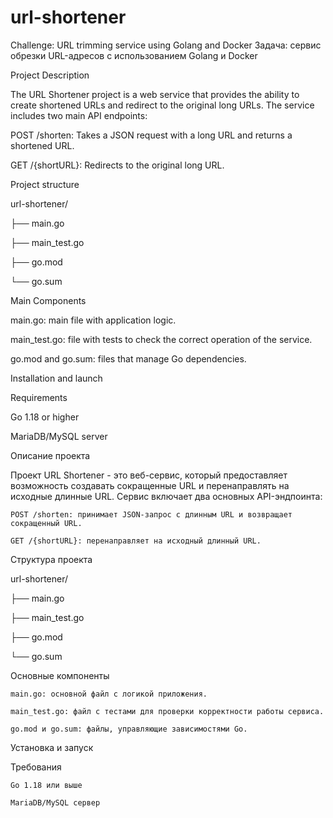 # url-shortener
 Challenge: URL trimming service using Golang and Docker
Задача: сервис обрезки URL-адресов с использованием Golang и Docker

Project Description

The URL Shortener project is a web service that provides the ability to create shortened URLs and redirect to the original long URLs. The service includes two main API endpoints:

 POST /shorten: Takes a JSON request with a long URL and returns a shortened URL.

 GET /{shortURL}: Redirects to the original long URL.

Project structure

url-shortener/

├── main.go

├── main_test.go

├── go.mod

└── go.sum

Main Components

 main.go: main file with application logic.

 main_test.go: file with tests to check the correct operation of the service.

 go.mod and go.sum: files that manage Go dependencies.

Installation and launch

Requirements

 Go 1.18 or higher

 MariaDB/MySQL server

Описание проекта 

Проект URL Shortener - это веб-сервис, который предоставляет возможность создавать сокращенные URL и перенаправлять на исходные длинные URL. Сервис включает два основных API-эндпоинта: 

    POST /shorten: принимает JSON-запрос с длинным URL и возвращает сокращенный URL. 

    GET /{shortURL}: перенаправляет на исходный длинный URL. 

Структура проекта 

url-shortener/ 

├── main.go 

├── main_test.go 

├── go.mod 

└── go.sum 

Основные компоненты 

    main.go: основной файл с логикой приложения. 

    main_test.go: файл с тестами для проверки корректности работы сервиса. 

    go.mod и go.sum: файлы, управляющие зависимостями Go. 

Установка и запуск 

Требования 

    Go 1.18 или выше 

    MariaDB/MySQL сервер 